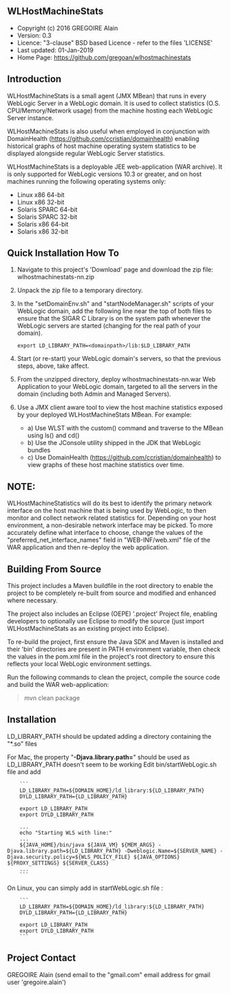 WLHostMachineStats
------------------

 * Copyright (c) 2016 GREGOIRE Alain
 * Version:  0.3
 * Licence:  "3-clause" BSD based Licence - refer to the files 'LICENSE'
 * Last updated:  01-Jan-2019
 * Home Page:  https://github.com/gregoan/wlhostmachinestats

Introduction
------------
WLHostMachineStats is a small agent (JMX MBean) that runs in every WebLogic Server in a WebLogic domain. It is used to collect statistics (O.S. CPU/Memory/Network usage) from the machine hosting each WebLogic Server instance.

WLHostMachineStats is also useful when employed in conjunction with DomainHealth (https://github.com/ccristian/domainhealth) enabling historical graphs of host machine operating system statistics to be displayed alongside regular WebLogic Server statistics.

WLHostMachineStats is a deployable JEE web-application (WAR archive). It is only supported for WebLogic versions 10.3 or greater, and on host machines running the following operating systems only: 

 * Linux x86 64-bit
 * Linux x86 32-bit
 * Solaris SPARC 64-bit
 * Solaris SPARC 32-bit
 * Solaris x86 64-bit
 * Solaris x86 32-bit

Quick Installation How To
-------------------------
   1. Navigate to this project's 'Download' page and download the zip file: wlhostmachinestats-nn.zip
   2. Unpack the zip file to a temporary directory.
   3. In the "setDomainEnv.sh" and "startNodeManager.sh" scripts of your WebLogic domain, add the following line near the top of both files to ensure that the SIGAR C Library is on the system path whenever the WebLogic servers are started (changing <domainpath> for the real path of your domain).
   
          export LD_LIBRARY_PATH=<domainpath>/lib:$LD_LIBRARY_PATH
   
   4. Start (or re-start) your WebLogic domain's servers, so that the previous steps, above, take affect. 
   5. From the unzipped directory, deploy wlhostmachinestats-nn.war Web Application to your WebLogic domain, targeted to all the servers in the domain (including both Admin and Managed Servers).
   6. Use a JMX client aware tool to view the host machine statistics exposed by your deployed WLHostMachineStats MBean.
      For example:
        - a) Use WLST with the custom() command and traverse to the MBean using ls() and cd()
        - b) Use the JConsole utility shipped in the JDK that WebLogic bundles 
        - c) Use DomainHealth (https://github.com/ccristian/domainhealth) to view graphs of these host machine statistics over time. 

NOTE:
-----

WLHostMachineStatistics will do its best to identify the primary network interface on the host machine that is being used by WebLogic, to then monitor and collect network related statistics for. Depending on your host environment, a non-desirable network interface may be picked. To more accurately define what interface to choose, change the values of the "preferred_net_interface_names" field in "WEB-INF/web.xml" file of the WAR application and then re-deploy the web application.

Building From Source
--------------------

This project includes a Maven buildfile in the root directory to enable the project to be completely re-built from source and modified and enhanced where necessary.

The project also includes an Eclipse (OEPE) '.project' Project file, enabling developers to optionally use Eclipse to modify the source (just import WLHostMachineStats as an existing project into Eclipse). 

To re-build the project, first ensure the Java SDK and Maven is installed and their 'bin' directories are present in PATH environment variable, then check the values in the pom.xml file in the project's root directory to ensure this reflects your local WebLogic environment settings. 

Run the following commands to clean the project, compile the source code and build the WAR web-application:

 > mvn clean package
 
Installation
------------

LD_LIBRARY_PATH should be updated adding a directory containing the "*.so" files

For Mac, the property "**-Djava.library.path=<DIRECTORY>**" should be used as LD_LIBRARY_PATH doesn't seem to be working
Edit bin/startWebLogic.sh file and add

        ```
        LD_LIBRARY_PATH=${DOMAIN_HOME}/ld_library:${LD_LIBRARY_PATH}
        DYLD_LIBRARY_PATH={LD_LIBRARY_PATH}
                
        export LD_LIBRARY_PATH
        export DYLD_LIBRARY_PATH

        ...
        echo "Starting WLS with line:"
        ...
        ${JAVA_HOME}/bin/java ${JAVA_VM} ${MEM_ARGS} -Djava.library.path=${LD_LIBRARY_PATH} -Dweblogic.Name=${SERVER_NAME} -Djava.security.policy=${WLS_POLICY_FILE} ${JAVA_OPTIONS} ${PROXY_SETTINGS} ${SERVER_CLASS}
        ...
        ```

On Linux, you can simply add in startWebLogic.sh file :

        ```
        LD_LIBRARY_PATH=${DOMAIN_HOME}/ld_library:${LD_LIBRARY_PATH}
        DYLD_LIBRARY_PATH={LD_LIBRARY_PATH}

        export LD_LIBRARY_PATH
        export DYLD_LIBRARY_PATH
        ```

Project Contact
---------------
GREGOIRE Alain (send email to the "gmail.com" email address for gmail user 'gregoire.alain')